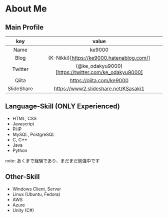 # About Me
## Main Profile
|key|value|
|:-:|:-:|
|Name|ke9000|
|Blog|(K-Nikki)[https://ke9000.hatenablog.com/]|
|Twitter|(@ke_odakyu9000)[https://twitter.com/ke_odakyu9000]|
|Qiita|https://qiita.com/ke9000
|SlideShare|https://www2.slideshare.net/KSasaki1

## Language-Skill (ONLY Experienced)
- HTML, CSS
- Javascript
- PHP
- MySQL, PostgreSQL
- C, C++
- Java
- Python

note: あくまで経験であり、まだまだ勉強中です

## Other-Skill
- Windows Client, Server
- Linux (Ubuntu, Fedora)
- AWS
- Azure
- Unity (C#)

